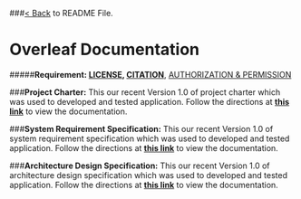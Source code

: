 
###[< Back](/README.md) to README File.

# Overleaf Documentation

#####**Requirement: [LICENSE](/LICENSE), [CITATION](/CITATION.CFF)**, [AUTHORIZATION & PERMISSION](https://www.overleaf.com/login)

###**Project Charter:** 
This our recent Version 1.0 of project charter which was used to developed and tested application. Follow the directions at **[this link](https://www.overleaf.com/project/635c0f3afd68c569c6e881b9)** to view the documentation.

###**System Requirement Specification:**
This our recent Version 1.0 of system requirement specification which was used to developed and tested application. Follow the directions at **[this link](https://www.overleaf.com/project/63408077d83b8c988949ba0b)** to view the documentation.

###**Architecture Design Specification:**
This our recent Version 1.0 of architecture design specification which was used to developed and tested application. Follow the directions at **[this link](https://www.overleaf.com/project/6324cc24a122cc30d2b03be8)** to view the documentation.

